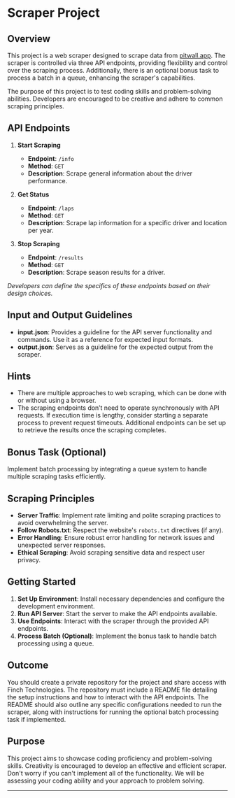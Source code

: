 # Scraper Project

## Overview

This project is a web scraper designed to scrape data from [pitwall.app](https://pitwall.app). The scraper is controlled via three API endpoints, providing flexibility and control over the scraping process. Additionally, there is an optional bonus task to process a batch in a queue, enhancing the scraper's capabilities.

The purpose of this project is to test coding skills and problem-solving abilities. Developers are encouraged to be creative and adhere to common scraping principles.

## API Endpoints

1. **Start Scraping**
    - **Endpoint**: `/info`
    - **Method**: `GET`
    - **Description**: Scrape general information about the driver performance.

2. **Get Status**
    - **Endpoint**: `/laps`
    - **Method**: `GET`
    - **Description**: Scrape lap information for a specific driver and location per year.

3. **Stop Scraping**
    - **Endpoint**: `/results`
    - **Method**: `GET`
    - **Description**: Scrape season results for a driver.

*Developers can define the specifics of these endpoints based on their design choices.*

## Input and Output Guidelines

- **input.json**: Provides a guideline for the API server functionality and commands. Use it as a reference for expected input formats.
- **output.json**: Serves as a guideline for the expected output from the scraper.

## Hints

- There are multiple approaches to web scraping, which can be done with or without using a browser.
- The scraping endpoints don’t need to operate synchronously with API requests. If execution time is lengthy, consider starting a separate process to prevent request timeouts. Additional endpoints can be set up to retrieve the results once the scraping completes.

## Bonus Task (Optional)

Implement batch processing by integrating a queue system to handle multiple scraping tasks efficiently.

## Scraping Principles

- **Server Traffic**: Implement rate limiting and polite scraping practices to avoid overwhelming the server.
- **Follow Robots.txt**: Respect the website's `robots.txt` directives (if any).
- **Error Handling**: Ensure robust error handling for network issues and unexpected server responses.
- **Ethical Scraping**: Avoid scraping sensitive data and respect user privacy.

## Getting Started

1. **Set Up Environment**: Install necessary dependencies and configure the development environment.
2. **Run API Server**: Start the server to make the API endpoints available.
3. **Use Endpoints**: Interact with the scraper through the provided API endpoints.
4. **Process Batch (Optional)**: Implement the bonus task to handle batch processing using a queue.

## Outcome

You should create a private repository for the project and share access with Finch Technologies. The repository must include a README file detailing the setup instructions and how to interact with the API endpoints. The README should also outline any specific configurations needed to run the scraper, along with instructions for running the optional batch processing task if implemented.

## Purpose

This project aims to showcase coding proficiency and problem-solving skills. Creativity is encouraged to develop an effective and efficient scraper. Don't worry if you can't implement all of the functionality. We will be assessing your coding ability and your approach to problem solving.

---

